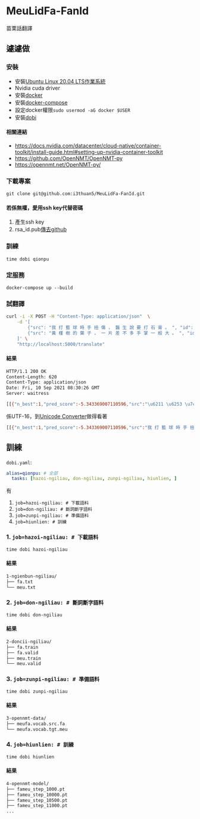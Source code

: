 # MeuLidFa-FanId
苗栗話翻譯

## 遽遽做
### 安裝
- 安裝[Ubuntu Linux 20.04 LTS作業系統](https://ubuntu.com/download/desktop?version=20.04&architecture=amd64)
- Nvidia cuda driver
- 安裝[docker](https://docs.docker.com/engine/installation/linux/docker-ce/ubuntu/)
- 安裝[docker-compose](https://docs.docker.com/compose/install/)
- 設定docker權限`sudo usermod -aG docker $USER`
- 安裝[dobi](https://github.com/dnephin/dobi)

#### 相關連結
- https://docs.nvidia.com/datacenter/cloud-native/container-toolkit/install-guide.html#setting-up-nvidia-container-toolkit
- https://github.com/OpenNMT/OpenNMT-py
- https://opennmt.net/OpenNMT-py/

### 下載專案
```
git clone git@github.com:i3thuan5/MeuLidFa-FanId.git
```

#### 若係無權，愛用ssh key代替密碼


1. 產生ssh key
2. rsa_id.pub[傳去github](https://github.com/settings/keys)

### 訓練
`time dobi qionpu`

### 定服務
```
docker-compose up --build
```

### 試翻譯
```bash
curl -i -X POST -H "Content-Type: application/json"  \
    -d '[
        {"src": "我 打 籃 球 時 手 扭 傷 ， 醫 生 說 要 打 石 膏 。 ", "id": 1},
        {"src": "黃 槿 樹 的 葉 子 ， 一 片 差 不 多 手 掌 一 般 大 。 ", "id": 1}
    ]' \
    "http://localhost:5000/translate"
```
#### 結果
```bash
HTTP/1.1 200 OK
Content-Length: 620
Content-Type: application/json
Date: Fri, 10 Sep 2021 08:30:26 GMT
Server: waitress

[[{"n_best":1,"pred_score":-5.343369007110596,"src":"\u6211 \u6253 \u7c43 \u7403 \u6642 \u624b \u626d \u50b7 \uff0c \u91ab \u751f \u8aaa \u8981 \u6253 \u77f3 \u818f \u3002 ","tgt":"\ud840\ude8e \u6309 \u7c43 \u7403 \u6642 \u624b \uff0c \u5148 \u751f \u8b1b \u611b \u6253 \u77f3 \u81a0 \u3002 "},{"n_best":1,"pred_score":-10.280594825744629,"src":"\u9ec3 \u69ff \u6a39 \u7684 \u8449 \u5b50 \uff0c \u4e00 \u7247 \u5dee \u4e0d \u591a \u624b \u638c \u4e00 \u822c \u5927 \u3002 ","tgt":"\u9ec3 \u790e \u6a39 \u4ed4 \uff0c \u4e00 \u3f13 \u4ed4 \uff0c \u4e00 \u3f13 \u4ed4 \u8f03 \u6bcb \u591a \u624b \u5df4 \u4ed4 \u3002 "}]]
```
係UTF-16，到[Unicode Converter](https://www.branah.com/unicode-converter)做得看著
```bash
[[{"n_best":1,"pred_score":-5.343369007110596,"src":"我 打 籃 球 時 手 扭 傷 ， 醫 生 說 要 打 石 膏 。 ","tgt":"𠊎 按 籃 球 時 手 ， 先 生 講 愛 打 石 膠 。 "},{"n_best":1,"pred_score":-10.280594825744629,"src":"黃 槿 樹 的 葉 子 ， 一 片 差 不 多 手 掌 一 般 大 。 ","tgt":"黃 礎 樹 仔 ， 一 㼓 仔 ， 一 㼓 仔 較 毋 多 手 巴 仔 。 "}]]
```

## 訓練
`dobi.yaml`:
```yaml
alias=qionpu: # 全部
  tasks: [hazoi-ngiliau, don-ngiliau, zunpi-ngiliau, hiunlien, ]
```
有
1. `job=hazoi-ngiliau: # 下載語料`
2. `job=don-ngiliau: # 斷詞斷字語料`
3. `job=zunpi-ngiliau: # 準備語料`
4. `job=hiunlien: # 訓練`

### 1. `job=hazoi-ngiliau: # 下載語料`
`time dobi hazoi-ngiliau`
#### 結果
```bash
1-ngienbun-ngiliau/
├── fa.txt
└── meu.txt
```

### 2. `job=don-ngiliau: # 斷詞斷字語料`
`time dobi don-ngiliau`
#### 結果
```bash
2-doncii-ngiliau/
├── fa.train
├── fa.valid
├── meu.train
└── meu.valid
```

### 3. `job=zunpi-ngiliau: # 準備語料`
`time dobi zunpi-ngiliau`
#### 結果
```bash
3-opennmt-data/
├── meufa.vocab.src.fa
└── meufa.vocab.tgt.meu
```

### 4. `job=hiunlien: # 訓練`
`time dobi hiunlien`

#### 結果
```bash
4-opennmt-model/
├── fameu_step_1000.pt
├── fameu_step_10000.pt
├── fameu_step_10500.pt
├── fameu_step_11000.pt
...
```
